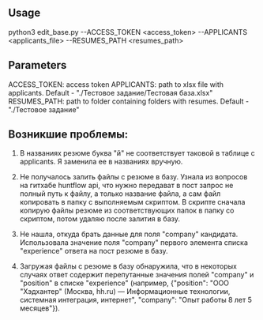 ## Usage

python3 edit_base.py --ACCESS_TOKEN <access_token> --APPLICANTS <applicants_file> --RESUMES_PATH <resumes_path>


## Parameters

ACCESS_TOKEN: access token
APPLICANTS: path to xlsx file with applicants. Default - "./Тестовое задание/Тестовая база.xlsx"
RESUMES_PATH: path to folder containing folders with resumes. Default - "./Тестовое задание"



## Возникшие проблемы: 

1) В названиях резюме буква "й" не соответствует таковой в таблице с applicants. Я заменила ее в названиях вручную.

2) Не получалось залить файлы с резюме в базу. Узнала из вопросов на гитхабе huntflow api, что нужно передават в пост запрос не полный путь к файлу, а только название файла, а сам файл копировать в папку с выполняемым скриптом. В скрипте сначала копирую файлы резюме из соответствующих папок в папку со скриптом, потом удаляю после залития в базу. 

3) Не нашла, откуда брать данные для поля "company" кандидата. Использовала значение поля "company" первого элемента списка "experience" ответа на пост резюме в базу. 

4) Загружая файлы с резюме в базу обнаружила, что в некоторых случаях ответ содержит перепутанные значения полей "company" и "position" в списке "experience" (например, {"position": "ООО \"Хэдхантер\" (Москва, hh.ru) — Информационные технологии, системная интеграция, интернет", "company": "Опыт работы 8 лет 5 месяцев"}). 




